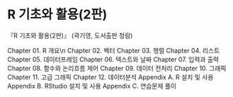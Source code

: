 # R 기초와 활용(2판)
『R 기초와 활용(2판)』 (곽기영, 도서출판 청람)

Chapter 01. R 개요\\n
Chapter 02. 벡터
Chapter 03. 행렬
Chapter 04. 리스트
Chapter 05. 데이터프레임
Chapter 06. 텍스트와 날짜
Chapter 07. 입력과 출력
Chapter 08. 함수와 논리흐름 제어
Chapter 09. 데이터 전처리
Chapter 10. 그래픽
Chapter 11. 고급 그래픽
Chapter 12. 데이터분석
Appendix A. R 설치 및 사용
Appendix B. RStudio 설치 및 사용
Appendix C. 연습문제 풀이
